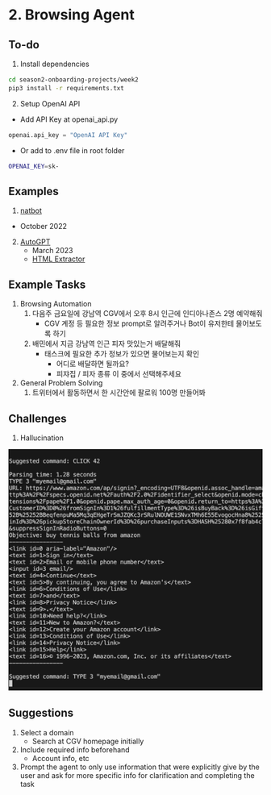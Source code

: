 # 2. Browsing Agent

## To-do
1. Install dependencies
```bash
cd season2-onboarding-projects/week2
pip3 install -r requirements.txt
```
2. Setup OpenAI API
- Add API Key at openai_api.py
```python
openai.api_key = "OpenAI API Key"
```
- Or add to .env file in root folder
```bash
OPENAI_KEY=sk-
```

## Examples
1. [natbot](https://github.com/nat/natbot/tree/main)
  - October 2022
2. [AutoGPT](https://github.com/Significant-Gravitas/Auto-GPT)
    - March 2023
    - [HTML Extractor](https://github.com/Significant-Gravitas/Auto-GPT/blob/master/autogpt/processing/html.py)

## Example Tasks
1. Browsing Automation
    1. 다음주 금요일에 강남역 CGV에서 오후 8시 인근에 인디아나존스 2명 예약해줘
        - CGV 계정 등 필요한 정보 prompt로 알려주거나 Bot이 유저한테 물어보도록 하기
    2. 배민에서 지금 강남역 인근 피자 맛있는거 배달해줘
        - 태스크에 필요한 추가 정보가 있으면 물어보는지 확인
            - 어디로 배달하면 될까요?
            - 피쟈집 / 피자 종류 이 중에서 선택해주세요
3. General Problem Solving
    1. 트위터에서 활동하면서 한 시간안에 팔로워 100명 만들어봐

## Challenges
1. Hallucination

![Hallucination Problem](./Agent_Hallucination.png)

## Suggestions
1. Select a domain
    - Search at CGV homepage initially
2. Include required info beforehand
    - Account info, etc
3. Prompt the agent to only use information that were explicitly give by the user and ask for more specific info for clarification and completing the task